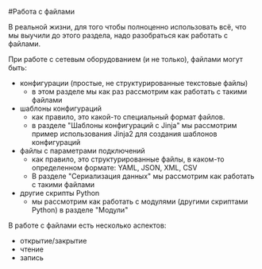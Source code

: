 #Работа с файлами

В реальной жизни, для того чтобы полноценно использовать всё, что мы выучили до этого раздела, надо разобраться как работать с файлами.

При работе с сетевым оборудованием (и не только), файлами могут быть:
* конфигурации (простые, не структурированные текстовые файлы)
  * в этом разделе мы как раз рассмотрим как работать с такими файлами
* шаблоны конфигураций
  * как правило, это какой-то специальный формат файлов.
  * в разделе "Шаблоны конфигураций с Jinja" мы рассмотрим пример использования Jinja2 для создания шаблонов конфигураций
* файлы с параметрами подключений
  * как правило, это структурированные файлы, в каком-то определенном формате: YAML, JSON, XML, CSV
  * В разделе "Сериализация данных" мы рассмотрим как работать с такими файлами
* другие скрипты Python
  * мы рассмотрим как работать с модулями (другими скриптами Python) в разделе "Модули"

В работе с файлами есть несколько аспектов:
* открытие/закрытие
* чтение
* запись





